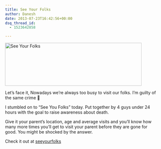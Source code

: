 ```yaml
---
title: See Your Folks
author: Danesh
date: 2013-07-23T16:42:56+00:00
dsq_thread_id:
  - 1523642858

---
```

[<img loading="lazy" class="alignnone size-medium wp-image-3260" alt="See Your Folks" src="/wp-content/uploads/2013/07/seeyourfolks-20130724-0026-450x142.png" width="450" height="142" srcset="/wp-content/uploads/2013/07/seeyourfolks-20130724-0026-450x142.png 450w, /wp-content/uploads/2013/07/seeyourfolks-20130724-0026.png 684w" sizes="(max-width: 450px) 100vw, 450px" />][1]

Let&#8217;s face it, Nowadays we&#8217;re always too busy to visit our folks. I&#8217;m guilty of the same crime 🙁

I stumbled on to &#8220;See You Folks&#8221; today. Put together by 4 guys under 24 hours with the goal to raise awareness about death.

Give it your parent&#8217;s location, age and average visits and you&#8217;ll know how many more times you&#8217;ll get to visit your parent before they are gone for good. You might be shocked by the answer.

Check it out at [seeyourfolks][2]

 [1]: /wp-content/uploads/2013/07/seeyourfolks-20130724-0026.png
 [2]: http://seeyourfolks.com/